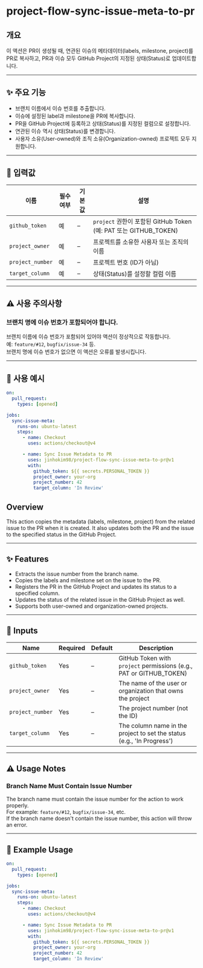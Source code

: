 # project-flow-sync-issue-meta-to-pr

## 개요

이 액션은 PR이 생성될 때, 연관된 이슈의 메타데이터(labels, milestone, project)를 PR로 복사하고, PR과 이슈 모두 GitHub Project의 지정된 상태(Status)로 업데이트합니다.

---

## ✨ 주요 기능

- 브랜치 이름에서 이슈 번호를 추출합니다.
- 이슈에 설정된 label과 milestone을 PR에 복사합니다.
- PR을 GitHub Project에 등록하고 상태(Status)를 지정된 컬럼으로 설정합니다.
- 연관된 이슈 역시 상태(Status)를 변경합니다.
- 사용자 소유(User-owned)와 조직 소유(Organization-owned) 프로젝트 모두 지원합니다.

---

## 🧾 입력값

| 이름             | 필수 여부 | 기본값 | 설명                                                             |
| ---------------- | --------- | ------ | ---------------------------------------------------------------- |
| `github_token`   | 예        | –      | `project` 권한이 포함된 GitHub Token (예: PAT 또는 GITHUB_TOKEN) |
| `project_owner`  | 예        | –      | 프로젝트를 소유한 사용자 또는 조직의 이름                        |
| `project_number` | 예        | –      | 프로젝트 번호 (ID가 아님)                                        |
| `target_column`  | 예        | –      | 상태(Status)를 설정할 컬럼 이름                                  |

---

## ⚠️ 사용 주의사항

### 브랜치 명에 이슈 번호가 포함되어야 합니다.

브랜치 이름에 이슈 번호가 포함되어 있어야 액션이 정상적으로 작동합니다.  
예: `feature/#12`, `bugfix/issue-34` 등.  
브랜치 명에 이슈 번호가 없으면 이 액션은 오류를 발생시킵니다.

---

## 🔁 사용 예시

```yaml
on:
  pull_request:
    types: [opened]

jobs:
  sync-issue-meta:
    runs-on: ubuntu-latest
    steps:
      - name: Checkout
        uses: actions/checkout@v4

      - name: Sync Issue Metadata to PR
        uses: jinhokim98/project-flow-sync-issue-meta-to-pr@v1
        with:
          github_token: ${{ secrets.PERSONAL_TOKEN }}
          project_owner: your-org
          project_number: 42
          target_column: 'In Review'
```

## Overview

This action copies the metadata (labels, milestone, project) from the related issue to the PR when it is created. It also updates both the PR and the issue to the specified status in the GitHub Project.

---

## ✨ Features

- Extracts the issue number from the branch name.
- Copies the labels and milestone set on the issue to the PR.
- Registers the PR in the GitHub Project and updates its status to a specified column.
- Updates the status of the related issue in the GitHub Project as well.
- Supports both user-owned and organization-owned projects.

---

## 🧾 Inputs

| Name             | Required | Default | Description                                                            |
| ---------------- | -------- | ------- | ---------------------------------------------------------------------- |
| `github_token`   | Yes      | –       | GitHub Token with `project` permissions (e.g., PAT or GITHUB_TOKEN)    |
| `project_owner`  | Yes      | –       | The name of the user or organization that owns the project             |
| `project_number` | Yes      | –       | The project number (not the ID)                                        |
| `target_column`  | Yes      | –       | The column name in the project to set the status (e.g., 'In Progress') |

---

## ⚠️ Usage Notes

### Branch Name Must Contain Issue Number

The branch name must contain the issue number for the action to work properly.  
For example: `feature/#12`, `bugfix/issue-34`, etc.  
If the branch name doesn't contain the issue number, this action will throw an error.

---

## 🔁 Example Usage

```yaml
on:
  pull_request:
    types: [opened]

jobs:
  sync-issue-meta:
    runs-on: ubuntu-latest
    steps:
      - name: Checkout
        uses: actions/checkout@v4

      - name: Sync Issue Metadata to PR
        uses: jinhokim98/project-flow-sync-issue-meta-to-pr@v1
        with:
          github_token: ${{ secrets.PERSONAL_TOKEN }}
          project_owner: your-org
          project_number: 42
          target_column: 'In Review'
```
